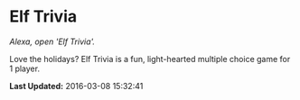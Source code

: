 # Elf Trivia
*Alexa, open 'Elf Trivia'.*

Love the holidays? Elf Trivia is a fun, light-hearted multiple choice game for 1 player.

**Last Updated:** 2016-03-08 15:32:41